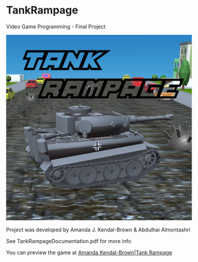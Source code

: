 # TankRampage
Video Game Programming - Final Project

![Tank Rampage](tankRampage.png "Games Start Screen")

Project was developed by Amanda J. Kendal-Brown & Abdulhai Almontashri

See TankRampageDocumentation.pdf for more info

You can preview the game at [Amanda Kendal-Brown|Tank Rampage](https://ajkendal.github.io/src/BuildFiles/TankRampage.html)
